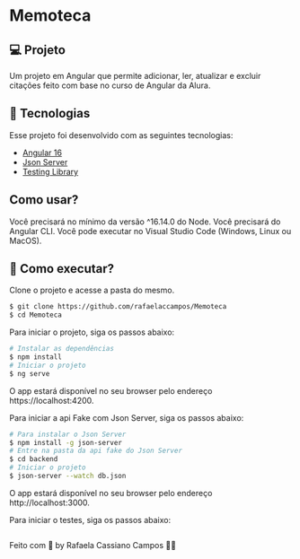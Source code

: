 <p align="center">
  <h1>Memoteca</h1>
</p>

## 💻 Projeto

 Um projeto em Angular que permite adicionar, ler, atualizar e excluir citações feito com base no curso de Angular da Alura.

## 🧪 Tecnologias

Esse projeto foi desenvolvido com as seguintes tecnologias:

- [Angular 16](https://angular.io/)
- [Json Server](https://www.npmjs.com/package/json-server)
- [Testing Library](https://testing-library.com/)

## Como usar?

  Você precisará no mínimo da versão ^16.14.0 do Node.
  Você precisará do Angular CLI.
  Você pode executar no Visual Studio Code (Windows, Linux ou MacOS).

## 🚀 Como executar?

Clone o projeto e acesse a pasta do mesmo.

```bash
$ git clone https://github.com/rafaelaccampos/Memoteca
$ cd Memoteca
```
Para iniciar o projeto, siga os passos abaixo:
```bash
# Instalar as dependências
$ npm install
# Iniciar o projeto
$ ng serve
```
O app estará disponível no seu browser pelo endereço https://localhost:4200.

Para iniciar a api Fake com Json Server, siga os passos abaixo:
```bash
# Para instalar o Json Server
$ npm install -g json-server
# Entre na pasta da api fake do Json Server
$ cd backend
# Iniciar o projeto
$ json-server --watch db.json
```
O app estará disponível no seu browser pelo endereço http://localhost:3000.

Para iniciar o testes, siga os passos abaixo:
```bash
```

Feito com 💜 by Rafaela Cassiano Campos 👋🏻
